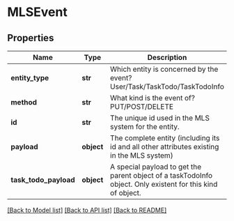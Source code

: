 # MLSEvent

## Properties
Name | Type | Description | Notes
------------ | ------------- | ------------- | -------------
**entity_type** | **str** | Which entity is concerned by the event? User/Task/TaskTodo/TaskTodoInfo | 
**method** | **str** | What kind is the event of? PUT/POST/DELETE | 
**id** | **str** | The unique id used in the MLS system for the entity. | 
**payload** | **object** | The complete entity (including its id and all other attributes existing in the MLS system) | 
**task_todo_payload** | **object** | A special payload to get the parent object of a taskTodoInfo object. Only existent for this kind of object. | [optional] 

[[Back to Model list]](../README.md#documentation-for-models) [[Back to API list]](../README.md#documentation-for-api-endpoints) [[Back to README]](../README.md)

